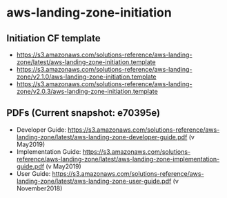 # aws-landing-zone-initiation

## Initiation CF template
- https://s3.amazonaws.com/solutions-reference/aws-landing-zone/latest/aws-landing-zone-initiation.template
- https://s3.amazonaws.com/solutions-reference/aws-landing-zone/v2.1.0/aws-landing-zone-initiation.template
- https://s3.amazonaws.com/solutions-reference/aws-landing-zone/v2.0.3/aws-landing-zone-initiation.template

## PDFs (Current snapshot: e70395e)
- Developer Guide: https://s3.amazonaws.com/solutions-reference/aws-landing-zone/latest/aws-landing-zone-developer-guide.pdf (v May2019)
- Implementation Guide: https://s3.amazonaws.com/solutions-reference/aws-landing-zone/latest/aws-landing-zone-implementation-guide.pdf (v May2019)
- User Guide: https://s3.amazonaws.com/solutions-reference/aws-landing-zone/latest/aws-landing-zone-user-guide.pdf (v November2018)
